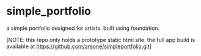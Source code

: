 # simple_portfolio
a simple portfolio designed for artists. built using foundation.

[NOTE: this repo only holds a prototype static html site. the full app build is available at <https://github.com/arsone/simpleportfolio.git>]

